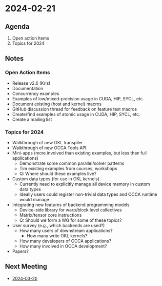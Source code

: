 # 2024-02-21

## Agenda

1. Open action Items
2. Topics for 2024

## Notes

### Open Action Items

- Release v2.0 (Kris)
- Documentation
- Concurrency examples
- Examples of low/mixed-precision usage in CUDA, HIP, SYCL, etc.
- Document existing (host and kernel) macros
- GitHub discussion thread for feedback on feature test macros
- Create/find examples of atomic usage in CUDA, HIP, SYCL, etc.
- Create a mailing list

### Topics for 2024

- Walkthrough of new OKL transpiler
- Walkthrough of new OCCA Tools API
- Mini-apps (more involved than existing examples, but less than full applications)
  - Demonstrate some common parallel/solver patterns
  - Tim existing examples from courses, workshops
  - Q: Where should these examples live?
- Custom data types (for use in OKL kernels)
  - Currently need to explicitly manage all device memory in custom data types
  - Ideally users could register non-trivial data types and OCCA runtime would manage  
- Integrating new features of backend programming models
  - Device-side library for warp/block level collectives
  - Matrix/tensor core instructions
  - Q: Should we form a WG for some of these topics? 
- User survey (e.g., which backends are used?)
  - How many users of downstream applications?
    - How many write OKL kernels? 
  - How many developers of OCCA applications?
  - How many involved in OCCA development? 
- Papers?

## Next Meeting

- [2024-03-20](2024-03-20.md)
